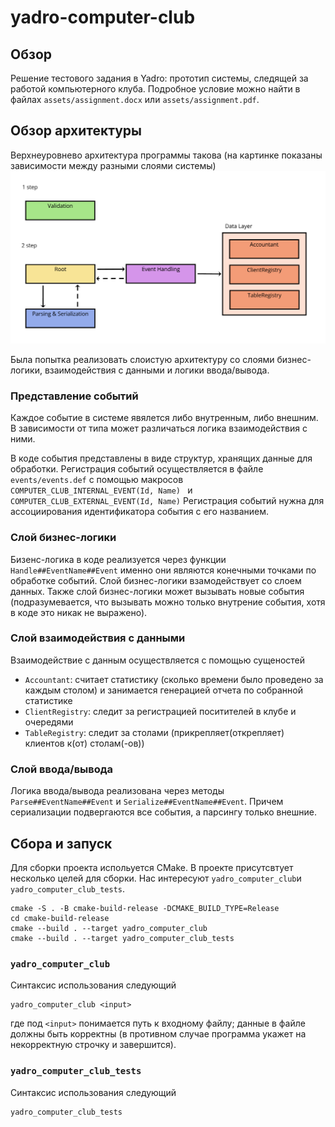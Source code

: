 # yadro-computer-club


## Обзор
Решение тестового задания в Yadro: прототип системы, следящей за работой компьютерного клуба. 
Подробное условие можно найти в файлах `assets/assignment.docx` или `assets/assignment.pdf`.


## Обзор архитектуры

Верхнеуровнево архитектура программы такова (на картинке показаны зависимости между разными слоями системы)
![](assets/arch-view.png)

Была попытка реализовать слоистую архитектуру со слоями бизнес-логики, взаимодействия с данными и логики ввода/вывода.

### Представление событий
Каждое событие в системе явялется либо внутренным, либо внешним. В зависимости от типа может различаться логика взаимодействия с ними.

В коде события представлены в виде структур, хранящих данные для обработки.
Регистрация событий осуществляется в файле `events/events.def` с помощью макросов 
```COMPUTER_CLUB_INTERNAL_EVENT(Id, Name) ``` и ```COMPUTER_CLUB_EXTERNAL_EVENT(Id, Name)```
Регистрация событий нужна для ассоциирования идентификатора события с его названием.

### Слой бизнес-логики
Бизенс-логика в коде реализуется через функции `Handle##EventName##Event` именно они являются конечными точками по обработке событий. 
Слой бизнес-логики взамодействует со слоем данных. 
Также слой бизнес-логики может вызывать новые события (подразумевается, что вызывать можно только внутрение события, хотя в коде это никак не выражено).

### Слой взаимодействия с данными

Взаимодействие с данным осуществляется с помощью сущеностей
- `Accountant`: считает статистику (сколько времени было проведено за каждым столом) и занимается генерацией отчета по собранной статистике
- `ClientRegistry`: следит за регистрацией поситителей в клубе и очередями
- `TableRegistry`: следит за столами (прикрепляет(открепляет) клиентов к(от) столам(-ов))

### Слой ввода/вывода

Логика ввода/вывода реализована через методы `Parse##EventName##Event` и `Serialize##EventName##Event`.
Причем сериализации подвергаются все события, а парсингу только внешние.


## Сбора и запуск

Для сборки проекта испольуется CMake. В проекте присутсвтует несколько целей для сборки. Нас интересуют `yadro_computer_club`и `yadro_computer_club_tests`.

```shell
cmake -S . -B cmake-build-release -DCMAKE_BUILD_TYPE=Release
cd cmake-build-release
cmake --build . --target yadro_computer_club
cmake --build . --target yadro_computer_club_tests
```


### `yadro_computer_club`
Синтаксис использования следующий
```shell
yadro_computer_club <input>
```
где под `<input>` понимается путь к входному файлу; 
данные в файле должны быть корректны (в противном случае программа укажет на некорректную строчку и завершится).


### `yadro_computer_club_tests`
Синтаксис использования следующий
```shell
yadro_computer_club_tests
```